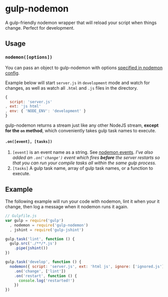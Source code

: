 gulp-nodemon
===========

A gulp-friendly nodemon wrapper that will reload your script when things change. Perfect for development.

## Usage

### **`nodemon([options])`**

You can pass an object to gulp-nodemon with options [specified in nodemon config](('https://github.com/remy/nodemon/blob/master/doc/sample-nodemon.md')).

Example below will start `server.js` in `development` mode and watch for changes, as well as watch all `.html` and `.js` files in the directory.
```javascript
{
  script: 'server.js'
, ext: 'js html'
, env: { 'NODE_ENV': 'development' }
}
```

gulp-nodemon returns a stream just like any other NodeJS stream, **except for the `on` method**, which conveniently takes gulp task names to execute.

#### **`.on([event], [tasks])`**

1. `[event]` is an event name as a string. See [nodemon events](https://github.com/remy/nodemon/blob/master/doc/events.md). *I've also added an `.on('change')` event which fires **before** the server restarts so that you can run your compile tasks all within the same gulp process.*
2. `[tasks]` A gulp task name, array of gulp task names, or a function to execute.

## Example

The following example will run your code with nodemon, lint it when your it change, then log a message when it nodemon runs it again.

```javascript
// Gulpfile.js
var gulp = require('gulp')
  , nodemon = require('gulp-nodemon')
  , jshint = require('gulp-jshint')

gulp.task('lint', function () {
  gulp.src('./**/*.js')
    .pipe(jshint())
})

gulp.task('develop', function () {
  nodemon({ script: 'server.js', ext: 'html js', ignore: ['ignored.js'] })
    .on('change', ['lint'])
    .on('restart', function () {
      console.log('restarted!')
    })
})
```
